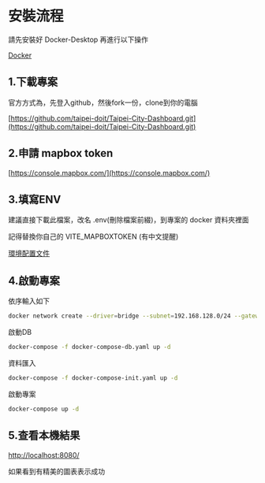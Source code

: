 # 安裝流程

請先安裝好 Docker-Desktop 再進行以下操作

[Docker](https://www.docker.com/)

## 1.下載專案

官方方式為，先登入github，然後fork一份，clone到你的電腦


[https://github.com/taipei-doit/Taipei-City-Dashboard.git](https://github.com/taipei-doit/Taipei-City-Dashboard.git)


## 2.申請 mapbox token

[https://console.mapbox.com/](https://console.mapbox.com/)

## 3.填寫ENV

建議直接下載此檔案，改名 .env(刪除檔案前綴)，到專案的 docker 資料夾裡面

記得替換你自己的 VITE_MAPBOXTOKEN (有中文提醒)

[環境配置文件](/files/env.env)

## 4.啟動專案

依序輸入如下

```bash
docker network create --driver=bridge --subnet=192.168.128.0/24 --gateway=192.168.128.1  br_dashboard
```

啟動DB 

```bash
docker-compose -f docker-compose-db.yaml up -d
```

資料匯入

```bash
docker-compose -f docker-compose-init.yaml up -d
```

啟動專案

```bash
docker-compose up -d
```

## 5.查看本機結果

[http://localhost:8080/](http://localhost:8080/dashboard?index=ltc_care_tpe&city=taipei)

如果看到有精美的圖表表示成功

